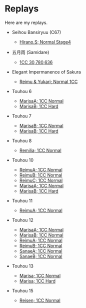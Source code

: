# Replays
Here are my replays.

- Seihou Bansiryuu (C67)
  - [Hirano.S; Normal Stage4](./bsr_44.rep)

- 五月雨 (Samidare)
  - [1CC 30,780,636](./replay001.dat)

- Elegant Impermanence of Sakura
  - [Reimu & Yukari; Normal 1CC](./slot2.rep)

- Touhou 6
  - [MarisaA; 1CC Normal](th6_01.rpy)
  - [MarisaB; 1CC Hard](th6_03.rpy)
- Touhou 7
  - [MarisaB; 1CC Normal](th7_01.rpy)
  - [MarisaB; 1CC Hard](th7_09.rpy)
- Touhou 8
  - [Remilia; 1CC Normal](th8_01.rpy)
- Touhou 10
  - [ReimuA; 1CC Normal](th10_03.rpy)
  - [ReimuB; 1CC Normal](th10_02.rpy)
  - [ReimuC; 1CC Normal](th10_01.rpy)
  - [MarisaA; 1CC Normal](th10_04.rpy)
  - [MarisaB; 1CC Hard](th10_05.rpy)
- Touhou 11
  - [ReimuA; 1CC Normal](th11_03.rpy)
- Touhou 12
  - [MarisaA; 1CC Normal](th12_01.rpy)
  - [MarisaB; 1CC Normal](th12_04.rpy)
  - [ReimuA; 1CC Normal](th12_02.rpy)
  - [ReimuB; 1CC Normal](th12_03.rpy)
  - [SanaeA; 1CC Normal](th12_05.rpy)
  - [SanaeB; 1CC Normal](th12_06.rpy)
- Touhou 13
  - [Marisa; 1CC Normal](th13_02.rpy)
  - [Marisa; 1CC Hard](th13_03.rpy)
- Touhou 15
  - [Reisen; 1CC Normal](th15_02.rpy)
